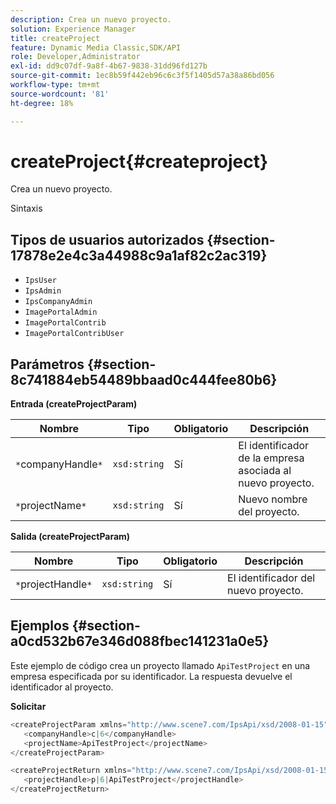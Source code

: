 ```yaml
---
description: Crea un nuevo proyecto.
solution: Experience Manager
title: createProject
feature: Dynamic Media Classic,SDK/API
role: Developer,Administrator
exl-id: dd9c07df-9a8f-4b67-9838-31dd96fd127b
source-git-commit: 1ec8b59f442eb96c6c3f5f1405d57a38a86bd056
workflow-type: tm+mt
source-wordcount: '81'
ht-degree: 18%

---
```


# createProject{#createproject}

Crea un nuevo proyecto.

Sintaxis

## Tipos de usuarios autorizados {#section-17878e2e4c3a44988c9a1af82c2ac319}

* `IpsUser`
* `IpsAdmin`
* `IpsCompanyAdmin`
* `ImagePortalAdmin`
* `ImagePortalContrib`
* `ImagePortalContribUser`

## Parámetros {#section-8c741884eb54489bbaad0c444fee80b6}

**Entrada (createProjectParam)**

| Nombre | Tipo | Obligatorio | Descripción |
|---|---|---|---|
| `*`companyHandle`*` | `xsd:string` | Sí | El identificador de la empresa asociada al nuevo proyecto. |
| `*`projectName`*` | `xsd:string` | Sí | Nuevo nombre del proyecto. |

**Salida (createProjectParam)**

| Nombre | Tipo | Obligatorio | Descripción |
|---|---|---|---|
| `*`projectHandle`*` | `xsd:string` | Sí | El identificador del nuevo proyecto. |

## Ejemplos {#section-a0cd532b67e346d088fbec141231a0e5}

Este ejemplo de código crea un proyecto llamado `ApiTestProject` en una empresa especificada por su identificador. La respuesta devuelve el identificador al proyecto.

**Solicitar**

```java
<createProjectParam xmlns="http://www.scene7.com/IpsApi/xsd/2008-01-15">
   <companyHandle>c|6</companyHandle>
   <projectName>ApiTestProject</projectName>
</createProjectParam>
```

```java
<createProjectReturn xmlns="http://www.scene7.com/IpsApi/xsd/2008-01-15">
   <projectHandle>p|6|ApiTestProject</projectHandle>
</createProjectReturn>
```
